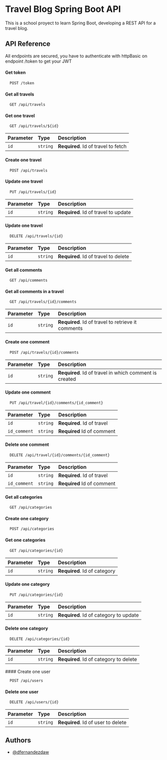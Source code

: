 
# Travel Blog Spring Boot API

This is a school proyect to learn Spring Boot, developing a REST API for a travel blog.




## API Reference

All endpoints are secured, you have to authenticate with httpBasic on endpoint /token to get your JWT

#### Get token

```http
  POST /token
```

#### Get all travels

```http
  GET /api/travels
```

#### Get one travel

```http
  GET /api/travels/${id}
```

| Parameter | Type     | Description                       |
| :-------- | :------- | :-------------------------------- |
| `id`      | `string` | **Required**. Id of travel to fetch |

#### Create one travel

```http
  POST /api/travels
```

#### Update one travel

```http
  PUT /api/travels/{id}
```
| Parameter | Type     | Description                       |
| :-------- | :------- | :-------------------------------- |
| `id`      | `string` | **Required**. Id of travel to update |
  
#### Update one travel

```http
  DELETE /api/travels/{id}
```
| Parameter | Type     | Description                       |
| :-------- | :------- | :-------------------------------- |
| `id`      | `string` | **Required**. Id of travel to delete |

#### Get all comments

```http
  GET /api/comments
```
#### Get all comments in a travel

```http
  GET /api/travels/{id}/comments
```
| Parameter | Type     | Description                       |
| :-------- | :------- | :-------------------------------- |
| `id`      | `string` | **Required**. Id of travel to retrieve it comments |

#### Create one comment

```http
  POST /api/travels/{id}/comments
```
| Parameter | Type     | Description                       |
| :-------- | :------- | :-------------------------------- |
| `id`      | `string` | **Required**. Id of travel in which comment is created |

#### Update one comment

```http
  PUT /api/travel/{id}/comments/{id_comment}
```
| Parameter | Type     | Description                       |
| :-------- | :------- | :-------------------------------- |
| `id`      | `string` | **Required**. Id of travel |
| `id_comment` | `string` | **Required** Id of comment |

#### Delete one comment

```http
  DELETE /api/travel/{id}/comments/{id_comment}
```
| Parameter | Type     | Description                       |
| :-------- | :------- | :-------------------------------- |
| `id`      | `string` | **Required**. Id of travel |
| `id_comment` | `string` | **Required** Id of comment |

#### Get all categories

```http
  GET /api/categories
```
#### Create one category

```http
  POST /api/categories
```
#### Get one categories

```http
  GET /api/categories/{id}
```
| Parameter | Type     | Description                       |
| :-------- | :------- | :-------------------------------- |
| `id`      | `string` | **Required**. Id of category |

#### Update one category

```http
  PUT /api/categories/{id}
```
| Parameter | Type     | Description                       |
| :-------- | :------- | :-------------------------------- |
| `id`      | `string` | **Required**. Id of category to update |

#### Delete one category

```http
  DELETE /api/categories/{id}
```

| Parameter | Type     | Description                       |
| :-------- | :------- | :-------------------------------- |
| `id`      | `string` | **Required**. Id of category to delete |

#### Create one user

```http
  POST /api/users
```
#### Delete one user

```http
  DELETE /api/users/{id}
```
| Parameter | Type     | Description                       |
| :-------- | :------- | :-------------------------------- |
| `id`      | `string` | **Required**. Id of user to delete |

## Authors

- [@dfernandezdaw](https://www.github.com/dfernandezdaw)

